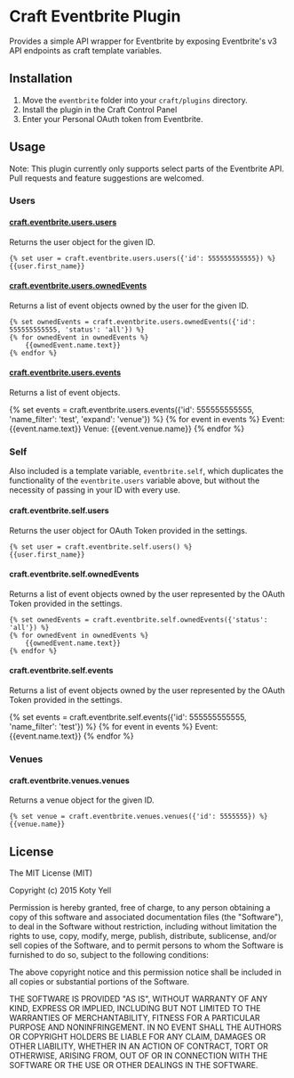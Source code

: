 # Craft Eventbrite Plugin

Provides a simple API wrapper for Eventbrite by exposing Eventbrite's v3 API endpoints as craft template variables.

## Installation
1. Move the `eventbrite` folder into your `craft/plugins` directory.
2. Install the plugin in the Craft Control Panel
3. Enter your Personal OAuth token from Eventbrite.

## Usage
Note: This plugin currently only supports select parts of the Eventbrite API. Pull requests and feature suggestions are welcomed.

### Users

#### [craft.eventbrite.users.users](https://www.eventbrite.com/developer/v3/endpoints/users/#ebapi-get-users-id)

Returns the user object for the given ID.

```
{% set user = craft.eventbrite.users.users({'id': 555555555555}) %}
{{user.first_name}}
```

#### [craft.eventbrite.users.ownedEvents](https://www.eventbrite.com/developer/v3/endpoints/users/#ebapi-get-users-id-owned-events)

Returns a list of event objects owned by the user for the given ID.

```
{% set ownedEvents = craft.eventbrite.users.ownedEvents({'id': 555555555555, 'status': 'all'}) %}
{% for ownedEvent in ownedEvents %}
	{{ownedEvent.name.text}}
{% endfor %}
```

#### [craft.eventbrite.users.events](https://www.eventbrite.com/developer/v3/endpoints/users/#ebapi-get-users-id-events)

Returns a list of event objects.

{% set events = craft.eventbrite.users.events({'id': 555555555555, 'name_filter': 'test', 'expand': 'venue'}) %}
{% for event in events %}
	Event: {{event.name.text}}
	Venue: {{event.venue.name}}
{% endfor %}

### Self

Also included is a template variable, `eventbrite.self`, which duplicates the functionality of the `eventbrite.users` variable above, but without the necessity of passing in your ID with every use.

#### craft.eventbrite.self.users

Returns the user object for OAuth Token provided in the settings.

```
{% set user = craft.eventbrite.self.users() %}
{{user.first_name}}
```

#### craft.eventbrite.self.ownedEvents

Returns a list of event objects owned by the user represented by the OAuth Token provided in the settings.

```
{% set ownedEvents = craft.eventbrite.self.ownedEvents({'status': 'all'}) %}
{% for ownedEvent in ownedEvents %}
	{{ownedEvent.name.text}}
{% endfor %}
```

#### craft.eventbrite.self.events

Returns a list of event objects owned by the user represented by the OAuth Token provided in the settings.

{% set events = craft.eventbrite.self.events({'id': 555555555555, 'name_filter': 'test'}) %}
{% for event in events %}
	Event:{{event.name.text}}
{% endfor %}

### Venues

#### craft.eventbrite.venues.venues

Returns a venue object for the given ID.

```
{% set venue = craft.eventbrite.venues.venues({'id': 5555555}) %}
{{venue.name}}
```

## License

The MIT License (MIT)

Copyright (c) 2015 Koty Yell

Permission is hereby granted, free of charge, to any person obtaining a copy
of this software and associated documentation files (the "Software"), to deal
in the Software without restriction, including without limitation the rights
to use, copy, modify, merge, publish, distribute, sublicense, and/or sell
copies of the Software, and to permit persons to whom the Software is
furnished to do so, subject to the following conditions:

The above copyright notice and this permission notice shall be included in all
copies or substantial portions of the Software.

THE SOFTWARE IS PROVIDED "AS IS", WITHOUT WARRANTY OF ANY KIND, EXPRESS OR
IMPLIED, INCLUDING BUT NOT LIMITED TO THE WARRANTIES OF MERCHANTABILITY,
FITNESS FOR A PARTICULAR PURPOSE AND NONINFRINGEMENT. IN NO EVENT SHALL THE
AUTHORS OR COPYRIGHT HOLDERS BE LIABLE FOR ANY CLAIM, DAMAGES OR OTHER
LIABILITY, WHETHER IN AN ACTION OF CONTRACT, TORT OR OTHERWISE, ARISING FROM,
OUT OF OR IN CONNECTION WITH THE SOFTWARE OR THE USE OR OTHER DEALINGS IN THE
SOFTWARE.
